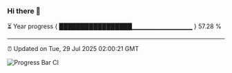 ### Hi there 👋

⏳ Year progress { █████████████████▁▁▁▁▁▁▁▁▁▁▁▁▁ } 57.28 %

---

⏰ Updated on Tue, 29 Jul 2025 02:00:21 GMT

![Progress Bar CI](https://github.com/liununu/liununu/workflows/Progress%20Bar%20CI/badge.svg)
